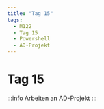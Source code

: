 ```yaml
---
title: "Tag 15"
tags:
  - M122
  - Tag 15
  - Powershell
  - AD-Projekt
---
```


# Tag 15

:::info
Arbeiten an AD-Projekt
:::